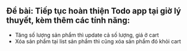 ## Đề bài: Tiếp tục hoàn thiện Todo app tại giờ lý thuyết, kèm thêm các tính năng:
- Tăng số lượng sản phẩm thì update cả số lượng, giá ở cart
- Xóa sản phẩm tại list sản phẩm thì cũng xóa sản phẩm đó khỏi cart